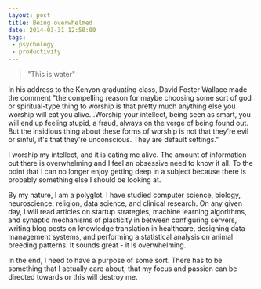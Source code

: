 ```yaml
---
layout: post
title: Being overwhelmed
date: 2014-03-31 12:50:00
tags:
 - psychology
 - productivity
---
```

> "This is water"

In his address to the Kenyon graduating class, David Foster Wallace made the comment "the compelling reason for maybe choosing some sort of god or spiritual-type thing to worship is that pretty much anything else you worship will eat you alive...Worship your intellect, being seen as smart, you will end up feeling stupid, a fraud, always on the verge of being found out. But the insidious thing about these forms of worship is not that they're evil or sinful, it's that they're unconscious. They are default settings."

I worship my intellect, and it is eating me alive. The amount of information out there is overwhelming and I feel an obsessive need to know it all. To the point that I can no longer enjoy getting deep in a subject because there is probably something else I should be looking at.

By my nature, I am a polyglot. I have studied computer science, biology, neuroscience, religion, data science, and clinical research. On any given day, I will read articles on startup strategies, machine learning algorithms, and synaptic mechanisms of plasticity in between configuring servers, writing blog posts on knowledge translation in healthcare, designing data management systems, and performing a statistical analysis on animal breeding patterns. It sounds great - it is overwhelming.

In the end, I need to have a purpose of some sort. There has to be something that I actually care about, that my focus and passion can be directed towards or this will destroy me.

